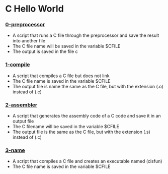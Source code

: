 # C Hello World
### [0-preprocessor](https://github.com/kadelcode/alx-low_level_programming/blob/master/0x00-hello_world/0-preprocessor)
  - A script that runs a C file through the preprocessor and save the result into another file
  - The C file name will be saved in the variable $CFILE
  - The output is saved in the file c

### [1-compile](https://github.com/kadelcode/alx-low_level_programming/blob/master/0x00-hello_world/1-compiler)
  - A script that compiles a C file but does not link
  - The C file name is saved in the variable $CFILE
  - The output file is name the same as the C file, but with the extension (.o) instead of (.c)
  
### [2-assembler](https://github.com/kadelcode/alx-low_level_programming/blob/master/0x00-hello_world/2-assembler)
  - A script that generates the assembly code of a C code and save it in an output file
  - The C filename will be saved in the variable $CFILE
  - The output file is the same as the C file, but with the extension (.s) instead of (.c)

### [3-name](https://github.com/kadelcode/alx-low_level_programming/blob/master/0x00-hello_world/3-name)
  - A script that compiles a C file and creates an executable named (cisfun)
  - The C file name is saved in the variable $CFILE
